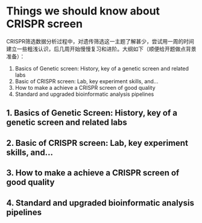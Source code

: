 # Things we should know about CRISPR screen
CRISPR筛选数据分析过程中，对遗传筛选这一主题了解甚少，尝试用一周的时间建立一些粗浅认识，后几周开始慢慢复习和进阶。大纲如下（顺便给开题做点背景准备）：
1. Basics of Genetic screen: History, key of a genetic screen and related labs
2. Basic of CRISPR screen: Lab, key experiment skills, and...
3. How to make a achieve a CRISPR screen of good quality
4. Standard and upgraded bioinformatic analysis pipelines





## 1. Basics of Genetic Screen: History, key of a genetic screen and related labs
## 2. Basic of CRISPR screen: Lab, key experiment skills, and...
## 3. How to make a achieve a CRISPR screen of good quality
## 4. Standard and upgraded bioinformatic analysis pipelines
